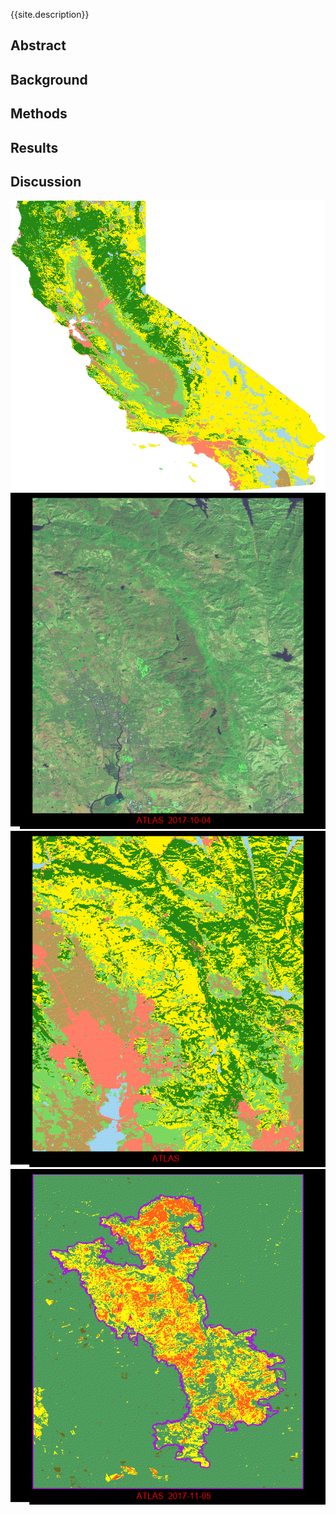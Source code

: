{{site.description}}

## Abstract
## Background
## Methods
## Results
## Discussion
![gif1](images/CA_landCover/ca.png)
![l8](images/gifs/l8.gif)
![landCover](images/gifs/landCover.gif)
![severity](images/gifs/severity.gif)